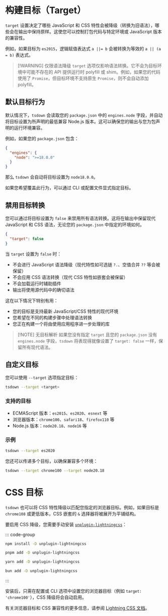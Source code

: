 # 构建目标（Target）

`target` 设置决定了哪些 JavaScript 和 CSS 特性会被降级（转换为旧语法），哪些会在输出中保持原样。这使您可以控制打包代码与特定环境或 JavaScript 版本的兼容性。

例如，如果目标为 `es2015`，逻辑赋值表达式 `a ||= b` 会被转换为等效的 `a || (a = b)` 表达式。

> [!WARNING] 仅限语法降级
> `target` 选项仅影响语法转换。它不会为目标环境中可能不存在的 API 提供运行时 polyfill 或 shim。例如，如果您的代码使用了 `Promise`，但目标环境不支持原生 `Promise`，则不会自动添加 polyfill。

## 默认目标行为

默认情况下，`tsdown` 会读取您的 `package.json` 中的 `engines.node` 字段，并自动将目标设置为所声明的最低兼容 Node.js 版本。这可以确保您的输出与您为包声明的运行环境兼容。

例如，如果您的 `package.json` 包含：

```json
{
  "engines": {
    "node": ">=18.0.0"
  }
}
```

那么 `tsdown` 会自动将目标设置为 `node18.0.0`。

如果您希望覆盖此行为，可以通过 CLI 或配置文件显式指定目标。

## 禁用目标转换

您可以通过将目标设置为 `false` 来禁用所有语法转换。这将在输出中保留现代 JavaScript 和 CSS 语法，无论您的 `package.json` 中指定的环境如何。

```json
{
  "target": false
}
```

当 `target` 设置为 `false` 时：

- 不会进行 JavaScript 语法降级（现代特性如可选链 `?.`、空值合并 `??` 等会被保留）
- 不会应用 CSS 语法转换（现代 CSS 特性如嵌套会被保留）
- 不会加载运行时辅助插件
- 输出将使用源代码中的确切语法

这在以下情况下特别有用：

- 您的目标是支持最新 JavaScript/CSS 特性的现代环境
- 您希望在不同的构建步骤中处理语法转换
- 您正在构建一个将由使用应用程序进一步处理的库

> [!NOTE] 无目标解析
> 如果您没有指定 `target` 且您的 `package.json` 没有 `engines.node` 字段，`tsdown` 将表现得就像设置了 `target: false` 一样，保留所有现代语法。

## 自定义目标

您可以使用 `--target` 选项指定目标：

```bash
tsdown --target <target>
```

### 支持的目标

- ECMAScript 版本：`es2015`、`es2020`、`esnext` 等
- 浏览器版本：`chrome100`、`safari18`、`firefox110` 等
- Node.js 版本：`node20.18`、`node16` 等

### 示例

```bash
tsdown --target es2020
```

您还可以传递多个目标，以确保兼容多个环境：

```bash
tsdown --target chrome100 --target node20.18
```

# CSS 目标

`tsdown` 也可以将 CSS 特性降级以匹配您指定的浏览器目标。例如，如果目标是 `chrome108` 或更低版本，CSS 嵌套的 `&` 选择器将被展开为平铺结构。

要启用 CSS 降级，您需要手动安装 [`unplugin-lightningcss`](https://github.com/unplugin/unplugin-lightningcss)：

::: code-group

```sh [npm]
npm install -D unplugin-lightningcss
```

```sh [pnpm]
pnpm add -D unplugin-lightningcss
```

```sh [yarn]
yarn add -D unplugin-lightningcss
```

```sh [bun]
bun add -D unplugin-lightningcss
```

:::

安装后，只需在配置或 CLI 选项中设置您的浏览器目标（例如 `target: 'chrome100'`），CSS 降级将会自动启用。

有关浏览器目标和 CSS 兼容性的更多信息，请参阅 [Lightning CSS 文档](https://lightningcss.dev/)。
